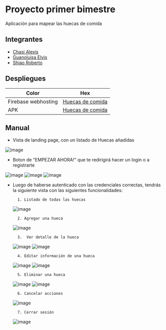 
# Proyecto primer bimestre

Aplicación para mapear las huecas de comida


## Integrantes

 - [Chasi Alexis](https://github.com/AlexisChasi)
 - [Guanoluisa Elvis](https://github.com/elvissoide)
 - [Shiao Roberto](https://github.com/Shiao-Li)

## Despliegues

| Color             | Hex                                                                |
| ----------------- | ------------------------------------------------------------------ |
| Firebase webhosting | [Huecas de comida](https://huecas-dam-1bim.web.app/) |
| APK | [Huecas de comida](//epnecuador-my.sharepoint.com/:u:/g/personal/roberto_shiao_epn_edu_ec/Ebv1u0zXwiBBurcdHtrufHQBV8IDz_Wj904MFF-1GkPjBg?e=glDNsp) |


## Manual

* Vista de landing page, con un listado de Huecas añadidas
  
![image](https://github.com/Shiao-Li/Proyecto_1bim_DAM/assets/95731527/9d744e6a-9aef-446b-bd26-a3ebfaa8d767)

* Boton de "EMPEZAR AHORA!" que te redirigirá hacer un login o a registrarte
  
![image](https://github.com/Shiao-Li/Proyecto_1bim_DAM/assets/95731527/5fd930e0-9f73-4382-b697-ea73a1e06555)
![image](https://github.com/Shiao-Li/Proyecto_1bim_DAM/assets/95731527/492f75a3-6875-4dc3-bb23-d6d4ad84e49a)
![image](https://github.com/Shiao-Li/Proyecto_1bim_DAM/assets/95731527/339477a4-e3cc-4e55-8d73-8b83fee043c6)

* Luego de haberse autenticado con las credenciales correctas, tendrás la siguiente vista con las siguientes funcionalidades:  

        1. Listado de todas las huecas

    ![image](https://github.com/Shiao-Li/Proyecto_1bim_DAM/assets/95731527/a9c27164-ab9e-455d-a274-4f485452447e)

        2. Agregar una hueca

    ![image](https://github.com/Shiao-Li/Proyecto_1bim_DAM/assets/95731527/b34abac1-ebfa-44a1-bc1f-42a71a69ecea)

        3.  Ver detalle de la hueca

    ![image](https://github.com/Shiao-Li/Proyecto_1bim_DAM/assets/95731527/203d2e24-505b-4bbb-b9e4-9fc98ab4d44a)
    ![image](https://github.com/Shiao-Li/Proyecto_1bim_DAM/assets/95731527/341a627e-0993-43c6-a3c7-a6d3e03410e3)

        4. Editar información de una hueca

    ![image](https://github.com/Shiao-Li/Proyecto_1bim_DAM/assets/95731527/ee44bc27-98c8-4422-be67-285e0c286689)
    ![image](https://github.com/Shiao-Li/Proyecto_1bim_DAM/assets/95731527/44044b66-e358-4ef9-8d6d-4290234f1917)

        5. Eliminar una hueca

    ![image](https://github.com/Shiao-Li/Proyecto_1bim_DAM/assets/95731527/31672a8a-0d5e-4bc9-816e-5be777087dd8)
    ![image](https://github.com/Shiao-Li/Proyecto_1bim_DAM/assets/95731527/11bb8f6e-c60c-4c97-9b88-3eb078b1b631)

        6. Cancelar acciones

    ![image](https://github.com/Shiao-Li/Proyecto_1bim_DAM/assets/95731527/95e538d8-a682-490a-9e31-20ac9247d4f5)

        7. Cerrar sesión  
    ![image](https://github.com/Shiao-Li/Proyecto_1bim_DAM/assets/95731527/4d2226e8-d411-4017-a40b-ed617ca0a7da)
